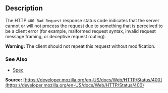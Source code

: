 ## Description

The HTTP `400 Bad Request` response status code indicates that the server cannot or will not process the request due to something that is perceived to be a client error (for example, malformed request syntax, invalid request message framing, or deceptive request routing).

<aside class="warning"><strong>Warning:</strong> The client should not repeat this request without modification.</aside></aside>

### See Also

- [Spec](https://httpwg.org/specs/rfc9110.html#status.400)

**Source:** [https://developer.mozilla.org/en-US/docs/Web/HTTP/Status/400](https://developer.mozilla.org/en-US/docs/Web/HTTP/Status/400)
